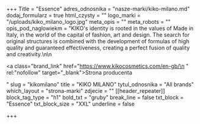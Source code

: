 +++
Title = "Essence"
adres_odnosnika = "nasze-marki/kiko-milano.md"
dodaj_formularz = true
html_czysty = ""
logo_marki = "/uploads/kiko_milano_logo.jpg"
meta_opis = ""
meta_robots = ""
opis_pod_naglowiekm = "KIKO's identity is rooted in the values of Made in Italy, in the world of the capital of fashion, art and design. The search for original structures is combined with the development of formulas of high quality and guaranteed effectiveness, creating a perfect fusion of quality and creativity.\n\n    <p><a class=\"brand_link\" href=\"https://www.kikocosmetics.com/en-gb/\n    \" rel:\"nofollow\" target=\"_blank\">Strona producenta</a></p>"
slug = "kikomilano"
title = "KIKO MILANO"
tytul_odnosnika = "All brands"
which_layout = "strona-marki"
zdjecie = ""
[[header_repeater]]
block_tag_type = "h1"
bold_txt = "gruby"
break_line = false
txt_block = "Essence"
txt_block_size = "XXL"
underline = false

+++
